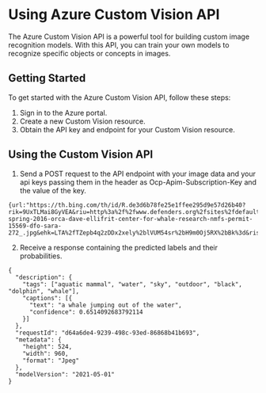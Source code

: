 # Using Azure Custom Vision API

The Azure Custom Vision API is a powerful tool for building custom image recognition models. With this API, you can train your own models to recognize specific objects or concepts in images.

## Getting Started

To get started with the Azure Custom Vision API, follow these steps:

1. Sign in to the Azure portal.
2. Create a new Custom Vision resource.
3. Obtain the API key and endpoint for your Custom Vision resource.


## Using the Custom Vision API
1. Send a POST request to the API endpoint with your image data and your api keys passing them in the header as Ocp-Apim-Subscription-Key and the value of the key.

```
{url:"https://th.bing.com/th/id/R.de3d6b78fe25e1ffee295d9e57d26b40?rik=9UxTLMai8GyVEA&riu=http%3a%2f%2fwww.defenders.org%2fsites%2fdefault%2ffiles%2fmagaizine-spring-2016-orca-dave-ellifrit-center-for-whale-research-nmfs-permit-15569-dfo-sara-272_.jpg&ehk=LTA%2fTZepb4q2zDDx2xely%2blVUM54sr%2bH9m0Oj5RX%2bBk%3d&risl=&pid=ImgRaw&r=0"}
```

2. Receive a response containing the predicted labels and their probabilities.

```
{
  "description": {
    "tags": ["aquatic mammal", "water", "sky", "outdoor", "black", "dolphin", "whale"],
    "captions": [{
      "text": "a whale jumping out of the water",
      "confidence": 0.6514092683792114
    }]
  },
  "requestId": "d64a6de4-9239-498c-93ed-86868b41b693",
  "metadata": {
    "height": 524,
    "width": 960,
    "format": "Jpeg"
  },
  "modelVersion": "2021-05-01"
}

```
